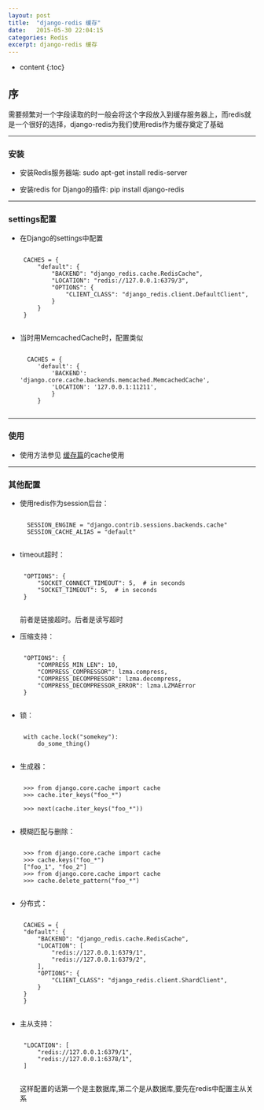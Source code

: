 ```yaml
---
layout: post
title:  "django-redis 缓存"
date:   2015-05-30 22:04:15
categories: Redis
excerpt: django-redis 缓存
---
```


* content
{:toc}


## 序

需要频繁对一个字段读取的时一般会将这个字段放入到缓存服务器上，而redis就是一个很好的选择，django-redis为我们使用redis作为缓存奠定了基础

---

### 安装

 * 安装Redis服务器端: sudo apt-get install redis-server

 * 安装redis for Django的插件: pip install django-redis

---

### settings配置

 * 在Django的settings中配置

    <pre><code>
    CACHES = {
        "default": {
            "BACKEND": "django_redis.cache.RedisCache",
            "LOCATION": "redis://127.0.0.1:6379/3",
            "OPTIONS": {
                "CLIENT_CLASS": "django_redis.client.DefaultClient",
            }
        }
    }
    </code></pre>

 * 当时用MemcachedCache时，配置类似

    <pre><code>
     CACHES = {
        'default': {
            'BACKEND': 'django.core.cache.backends.memcached.MemcachedCache',
            'LOCATION': '127.0.0.1:11211',
            }
        }
    </code></pre>

---

### 使用

 * 使用方法参见 [缓存篇](http://shanyj.github.io/2015/05/27/Django-Cache/)的cache使用

---

### 其他配置

 * 使用redis作为session后台：
    <pre><code>
     SESSION_ENGINE = "django.contrib.sessions.backends.cache"
     SESSION_CACHE_ALIAS = "default"
    </code></pre>

 * timeout超时：

    <pre><code>
    "OPTIONS": {
        "SOCKET_CONNECT_TIMEOUT": 5,  # in seconds
        "SOCKET_TIMEOUT": 5,  # in seconds
    }
    </code></pre>

    前者是链接超时。后者是读写超时

 * 压缩支持：

    <pre><code>
    "OPTIONS": {
        "COMPRESS_MIN_LEN": 10,
        "COMPRESS_COMPRESSOR": lzma.compress,
        "COMPRESS_DECOMPRESSOR": lzma.decompress,
        "COMPRESS_DECOMPRESSOR_ERROR": lzma.LZMAError
    }
    </code></pre>

 * 锁：

    <pre><code>
    with cache.lock("somekey"):
        do_some_thing()
    </code></pre>

 * 生成器：

    <pre><code>
    >>> from django.core.cache import cache
    >>> cache.iter_keys("foo_*")
    <generator object algo at 0x7ffa9c2713a8>
    >>> next(cache.iter_keys("foo_*"))
    </code></pre>

 * 模糊匹配与删除：

    <pre><code>
    >>> from django.core.cache import cache
    >>> cache.keys("foo_*")
    ["foo_1", "foo_2"]
    >>> from django.core.cache import cache
    >>> cache.delete_pattern("foo_*")
    </code></pre>

 * 分布式：

    <pre><code>
    CACHES = {
    "default": {
        "BACKEND": "django_redis.cache.RedisCache",
        "LOCATION": [
            "redis://127.0.0.1:6379/1",
            "redis://127.0.0.1:6379/2",
        ],
        "OPTIONS": {
            "CLIENT_CLASS": "django_redis.client.ShardClient",
        }
    }
    }
    </code></pre>

 * 主从支持：

    <pre><code>
    "LOCATION": [
        "redis://127.0.0.1:6379/1",
        "redis://127.0.0.1:6378/1",
    ]
    </code></pre>
    这样配置的话第一个是主数据库,第二个是从数据库,要先在redis中配置主从关系


